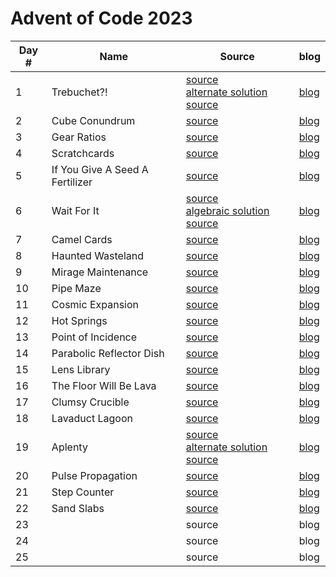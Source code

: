 # Advent of Code 2023

| Day # | Name                            | Source                                                                                                                      | blog                  |
|-------|---------------------------------|-----------------------------------------------------------------------------------------------------------------------------|-----------------------|
| 1     | Trebuchet?!                     | [source](src/advent_2023_clojure/day01.clj)<br/>[alternate solution source](src/advent_2023_clojure/day01_indexes.clj)      | [blog](docs/day01.md) | 
| 2     | Cube Conundrum                  | [source](src/advent_2023_clojure/day02.clj)                                                                                 | [blog](docs/day02.md) |
| 3     | Gear Ratios                     | [source](src/advent_2023_clojure/day03.clj)                                                                                 | [blog](docs/day03.md) |
| 4     | Scratchcards                    | [source](src/advent_2023_clojure/day04.clj)                                                                                 | [blog](docs/day04.md) |
| 5     | If You Give A Seed A Fertilizer | [source](src/advent_2023_clojure/day05.clj)                                                                                 | [blog](docs/day05.md) |
| 6     | Wait For It                     | [source](src/advent_2023_clojure/day06.clj)<br/>[algebraic solution source](src/advent_2023_clojure/day06_algebra.clj)      | [blog](docs/day06.md) |
| 7     | Camel Cards                     | [source](src/advent_2023_clojure/day07.clj)                                                                                 | [blog](docs/day07.md) |
| 8     | Haunted Wasteland               | [source](src/advent_2023_clojure/day08.clj)                                                                                 | [blog](docs/day08.md) |
| 9     | Mirage Maintenance              | [source](src/advent_2023_clojure/day09.clj)                                                                                 | [blog](docs/day09.md) |
| 10    | Pipe Maze                       | [source](src/advent_2023_clojure/day10.clj)                                                                                 | [blog](docs/day10.md) |
| 11    | Cosmic Expansion                | [source](src/advent_2023_clojure/day11.clj)                                                                                 | [blog](docs/day11.md) |
| 12    | Hot Springs                     | [source](src/advent_2023_clojure/day12.clj)                                                                                 | [blog](docs/day12.md) |
| 13    | Point of Incidence              | [source](src/advent_2023_clojure/day13.clj)                                                                                 | [blog](docs/day13.md) |
| 14    | Parabolic Reflector Dish        | [source](src/advent_2023_clojure/day14.clj)                                                                                 | [blog](docs/day14.md) |
| 15    | Lens Library                    | [source](src/advent_2023_clojure/day15.clj)                                                                                 | [blog](docs/day15.md) |
| 16    | The Floor Will Be Lava          | [source](src/advent_2023_clojure/day16.clj)                                                                                 | [blog](docs/day16.md) |
| 17    | Clumsy Crucible                 | [source](src/advent_2023_clojure/day17.clj)                                                                                 | [blog](docs/day17.md) |
| 18    | Lavaduct Lagoon                 | [source](src/advent_2023_clojure/day18.clj)                                                                                 | [blog](docs/day18.md) |
| 19    | Aplenty                         | [source](src/advent_2023_clojure/day19.clj)<br/>[alternate solution source](src/advent_2023_clojure/day19_consolidated.clj) | [blog](docs/day19.md) |
| 20    | Pulse Propagation               | [source](src/advent_2023_clojure/day20.clj)                                                                                 | [blog](docs/day20.md) |
| 21    | Step Counter                    | [source](src/advent_2023_clojure/day21.clj)                                                                                 | [blog](docs/day21.md) |
| 22    | Sand Slabs                      | [source](src/advent_2023_clojure/day22.clj)                                                                                 | [blog](docs/day22.md) |
| 23    |                                 | source                                                                                                                      | blog                  |
| 24    |                                 | source                                                                                                                      | blog                  |
| 25    |                                 | source                                                                                                                      | blog                  |
